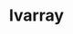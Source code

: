 ---
title: "lvarray"
layout: cache
categories: [package, develop]
meta: {"versions": ["0.2.2"], "compilers": ["gcc@=7.5.0"], "oss": ["ubuntu18.04"], "platforms": ["linux"], "targets": ["x86_64", "x86_64_v3"], "stacks": ["radiuss", "root"], "num_specs": 27, "num_specs_by_stack": {"radiuss": 27, "root": 27}}
spec_details: [{"hash": "2elxr72a7ckvqedqetfzt3vh3gqkmsnp", "compiler": "gcc@=7.5.0", "versions": ["0.2.2"], "os": "ubuntu18.04", "platform": "linux", "target": "x86_64", "variants": ["+addr2line", "~benchmarks", "build_system=cmake", "build_type=RelWithDebInfo", "~caliper", "~chai", "~cuda", "~docs", "~examples", "~ipo", "~pylvarray", "+shared", "~tests", "~umpire"], "stacks": ["radiuss", "root"], "size": "-", "tarball": "https://binaries.spack.io/develop/build_cache/linux-ubuntu18.04-x86_64/gcc-7.5.0/lvarray-0.2.2/linux-ubuntu18.04-x86_64-gcc-7.5.0-lvarray-0.2.2-2elxr72a7ckvqedqetfzt3vh3gqkmsnp.spack"}, {"hash": "cyeejoyhgcme3rceh6dluwle6urnfojb", "compiler": "gcc@=7.5.0", "versions": ["0.2.2"], "os": "ubuntu18.04", "platform": "linux", "target": "x86_64", "variants": ["+addr2line", "~benchmarks", "build_system=cmake", "build_type=RelWithDebInfo", "~caliper", "~chai", "~cuda", "~docs", "~examples", "~ipo", "~pylvarray", "+shared", "~tests", "~umpire"], "stacks": ["radiuss", "root"], "size": "-", "tarball": "https://binaries.spack.io/develop/build_cache/linux-ubuntu18.04-x86_64/gcc-7.5.0/lvarray-0.2.2/linux-ubuntu18.04-x86_64-gcc-7.5.0-lvarray-0.2.2-cyeejoyhgcme3rceh6dluwle6urnfojb.spack"}, {"hash": "k3aizw56wkwgod6papwj4hl5cwttvd7w", "compiler": "gcc@=7.5.0", "versions": ["0.2.2"], "os": "ubuntu18.04", "platform": "linux", "target": "x86_64", "variants": ["+addr2line", "~benchmarks", "build_type=RelWithDebInfo", "~caliper", "~chai", "~cuda", "~docs", "~examples", "~ipo", "~pylvarray", "+shared", "~tests", "~umpire"], "stacks": ["radiuss", "root"], "size": "-", "tarball": "https://binaries.spack.io/develop/build_cache/linux-ubuntu18.04-x86_64/gcc-7.5.0/lvarray-0.2.2/linux-ubuntu18.04-x86_64-gcc-7.5.0-lvarray-0.2.2-k3aizw56wkwgod6papwj4hl5cwttvd7w.spack"}, {"hash": "hhorc7o5daf6ihom3vvnla25pz4kj4o7", "compiler": "gcc@=7.5.0", "versions": ["0.2.2"], "os": "ubuntu18.04", "platform": "linux", "target": "x86_64", "variants": ["+addr2line", "~benchmarks", "build_type=RelWithDebInfo", "~caliper", "~chai", "~cuda", "~docs", "~examples", "~ipo", "~pylvarray", "+shared", "~tests", "~umpire"], "stacks": ["radiuss", "root"], "size": "-", "tarball": "https://binaries.spack.io/develop/build_cache/linux-ubuntu18.04-x86_64/gcc-7.5.0/lvarray-0.2.2/linux-ubuntu18.04-x86_64-gcc-7.5.0-lvarray-0.2.2-hhorc7o5daf6ihom3vvnla25pz4kj4o7.spack"}, {"hash": "y6tfllaxrrslz6wyk2yefkvhujfs344w", "compiler": "gcc@=7.5.0", "versions": ["0.2.2"], "os": "ubuntu18.04", "platform": "linux", "target": "x86_64", "variants": ["+addr2line", "~benchmarks", "build_type=RelWithDebInfo", "~caliper", "~chai", "~cuda", "~docs", "~examples", "~ipo", "~pylvarray", "+shared", "~tests", "~umpire"], "stacks": ["radiuss", "root"], "size": "-", "tarball": "https://binaries.spack.io/develop/build_cache/linux-ubuntu18.04-x86_64/gcc-7.5.0/lvarray-0.2.2/linux-ubuntu18.04-x86_64-gcc-7.5.0-lvarray-0.2.2-y6tfllaxrrslz6wyk2yefkvhujfs344w.spack"}, {"hash": "dpnu2taiqumuhoqwyliftto72yzyv5dd", "compiler": "gcc@=7.5.0", "versions": ["0.2.2"], "os": "ubuntu18.04", "platform": "linux", "target": "x86_64", "variants": ["+addr2line", "~benchmarks", "build_type=RelWithDebInfo", "~caliper", "~chai", "~cuda", "~docs", "~examples", "~ipo", "~pylvarray", "+shared", "~tests", "~umpire"], "stacks": ["radiuss", "root"], "size": "-", "tarball": "https://binaries.spack.io/develop/build_cache/linux-ubuntu18.04-x86_64/gcc-7.5.0/lvarray-0.2.2/linux-ubuntu18.04-x86_64-gcc-7.5.0-lvarray-0.2.2-dpnu2taiqumuhoqwyliftto72yzyv5dd.spack"}, {"hash": "rpv7psqauayhbcrto72krctqnrf7drwm", "compiler": "gcc@=7.5.0", "versions": ["0.2.2"], "os": "ubuntu18.04", "platform": "linux", "target": "x86_64", "variants": ["+addr2line", "~benchmarks", "build_type=RelWithDebInfo", "~caliper", "~chai", "~cuda", "~docs", "~examples", "~ipo", "~pylvarray", "+shared", "~tests", "~umpire"], "stacks": ["radiuss", "root"], "size": "-", "tarball": "https://binaries.spack.io/develop/build_cache/linux-ubuntu18.04-x86_64/gcc-7.5.0/lvarray-0.2.2/linux-ubuntu18.04-x86_64-gcc-7.5.0-lvarray-0.2.2-rpv7psqauayhbcrto72krctqnrf7drwm.spack"}, {"hash": "biyfx6c7kc74hiu4tuls6h7vnkgvtens", "compiler": "gcc@=7.5.0", "versions": ["0.2.2"], "os": "ubuntu18.04", "platform": "linux", "target": "x86_64", "variants": ["+addr2line", "~benchmarks", "build_system=cmake", "build_type=RelWithDebInfo", "~caliper", "~chai", "~cuda", "~docs", "~examples", "~ipo", "~pylvarray", "+shared", "~tests", "~umpire"], "stacks": ["radiuss", "root"], "size": "-", "tarball": "https://binaries.spack.io/develop/build_cache/linux-ubuntu18.04-x86_64/gcc-7.5.0/lvarray-0.2.2/linux-ubuntu18.04-x86_64-gcc-7.5.0-lvarray-0.2.2-biyfx6c7kc74hiu4tuls6h7vnkgvtens.spack"}, {"hash": "ex7uidvekbu3yaalocti5ejq5gu56wye", "compiler": "gcc@=7.5.0", "versions": ["0.2.2"], "os": "ubuntu18.04", "platform": "linux", "target": "x86_64", "variants": ["+addr2line", "~benchmarks", "build_type=RelWithDebInfo", "~caliper", "~chai", "~cuda", "~docs", "~examples", "~ipo", "~pylvarray", "+shared", "~tests", "~umpire"], "stacks": ["radiuss", "root"], "size": "-", "tarball": "https://binaries.spack.io/develop/build_cache/linux-ubuntu18.04-x86_64/gcc-7.5.0/lvarray-0.2.2/linux-ubuntu18.04-x86_64-gcc-7.5.0-lvarray-0.2.2-ex7uidvekbu3yaalocti5ejq5gu56wye.spack"}, {"hash": "tzzfklvirdbgsrwgi7vfm7obtxvfcewq", "compiler": "gcc@=7.5.0", "versions": ["0.2.2"], "os": "ubuntu18.04", "platform": "linux", "target": "x86_64", "variants": ["+addr2line", "~benchmarks", "build_type=RelWithDebInfo", "~caliper", "~chai", "~cuda", "~docs", "~examples", "~ipo", "~pylvarray", "+shared", "~tests", "~umpire"], "stacks": ["radiuss", "root"], "size": "-", "tarball": "https://binaries.spack.io/develop/build_cache/linux-ubuntu18.04-x86_64/gcc-7.5.0/lvarray-0.2.2/linux-ubuntu18.04-x86_64-gcc-7.5.0-lvarray-0.2.2-tzzfklvirdbgsrwgi7vfm7obtxvfcewq.spack"}, {"hash": "5ods27vwkwvyrzokiwip5xysaj3pepry", "compiler": "gcc@=7.5.0", "versions": ["0.2.2"], "os": "ubuntu18.04", "platform": "linux", "target": "x86_64", "variants": ["+addr2line", "~benchmarks", "build_type=RelWithDebInfo", "~caliper", "~chai", "~cuda", "~docs", "~examples", "~ipo", "~pylvarray", "+shared", "~tests", "~umpire"], "stacks": ["radiuss", "root"], "size": "-", "tarball": "https://binaries.spack.io/develop/build_cache/linux-ubuntu18.04-x86_64/gcc-7.5.0/lvarray-0.2.2/linux-ubuntu18.04-x86_64-gcc-7.5.0-lvarray-0.2.2-5ods27vwkwvyrzokiwip5xysaj3pepry.spack"}, {"hash": "jgu5smviy66onb3ryvgbkt732vvzsda6", "compiler": "gcc@=7.5.0", "versions": ["0.2.2"], "os": "ubuntu18.04", "platform": "linux", "target": "x86_64", "variants": ["+addr2line", "~benchmarks", "build_type=RelWithDebInfo", "~caliper", "~chai", "~cuda", "~docs", "~examples", "~ipo", "~pylvarray", "+shared", "~tests", "~umpire"], "stacks": ["radiuss", "root"], "size": "-", "tarball": "https://binaries.spack.io/develop/build_cache/linux-ubuntu18.04-x86_64/gcc-7.5.0/lvarray-0.2.2/linux-ubuntu18.04-x86_64-gcc-7.5.0-lvarray-0.2.2-jgu5smviy66onb3ryvgbkt732vvzsda6.spack"}, {"hash": "i2c5vqi4uakwundkkxz36kxhfj7xyeyz", "compiler": "gcc@=7.5.0", "versions": ["0.2.2"], "os": "ubuntu18.04", "platform": "linux", "target": "x86_64", "variants": ["+addr2line", "~benchmarks", "build_system=cmake", "build_type=RelWithDebInfo", "~caliper", "~chai", "~cuda", "~docs", "~examples", "generator=make", "~ipo", "~pylvarray", "+shared", "~tests", "~umpire"], "stacks": ["radiuss", "root"], "size": "-", "tarball": "https://binaries.spack.io/develop/build_cache/linux-ubuntu18.04-x86_64/gcc-7.5.0/lvarray-0.2.2/linux-ubuntu18.04-x86_64-gcc-7.5.0-lvarray-0.2.2-i2c5vqi4uakwundkkxz36kxhfj7xyeyz.spack"}, {"hash": "q3n2fagutsrai4h343wmwr7vuh33rm3x", "compiler": "gcc@=7.5.0", "versions": ["0.2.2"], "os": "ubuntu18.04", "platform": "linux", "target": "x86_64", "variants": ["+addr2line", "~benchmarks", "build_type=RelWithDebInfo", "~caliper", "~chai", "~cuda", "~docs", "~examples", "~ipo", "~pylvarray", "+shared", "~tests", "~umpire"], "stacks": ["radiuss", "root"], "size": "-", "tarball": "https://binaries.spack.io/develop/build_cache/linux-ubuntu18.04-x86_64/gcc-7.5.0/lvarray-0.2.2/linux-ubuntu18.04-x86_64-gcc-7.5.0-lvarray-0.2.2-q3n2fagutsrai4h343wmwr7vuh33rm3x.spack"}, {"hash": "hjpgarbcgtfgt5dm7byielv43eo2iitt", "compiler": "gcc@=7.5.0", "versions": ["0.2.2"], "os": "ubuntu18.04", "platform": "linux", "target": "x86_64", "variants": ["+addr2line", "~benchmarks", "build_type=RelWithDebInfo", "~caliper", "~chai", "~cuda", "~docs", "~examples", "~ipo", "~pylvarray", "+shared", "~tests", "~umpire"], "stacks": ["radiuss", "root"], "size": "-", "tarball": "https://binaries.spack.io/develop/build_cache/linux-ubuntu18.04-x86_64/gcc-7.5.0/lvarray-0.2.2/linux-ubuntu18.04-x86_64-gcc-7.5.0-lvarray-0.2.2-hjpgarbcgtfgt5dm7byielv43eo2iitt.spack"}, {"hash": "lxnf6zbtv4jde7dlexljowc2sp6ootbl", "compiler": "gcc@=7.5.0", "versions": ["0.2.2"], "os": "ubuntu18.04", "platform": "linux", "target": "x86_64", "variants": ["+addr2line", "~benchmarks", "build_type=RelWithDebInfo", "~caliper", "~chai", "~cuda", "~docs", "~examples", "~ipo", "~pylvarray", "+shared", "~tests", "~umpire"], "stacks": ["radiuss", "root"], "size": "-", "tarball": "https://binaries.spack.io/develop/build_cache/linux-ubuntu18.04-x86_64/gcc-7.5.0/lvarray-0.2.2/linux-ubuntu18.04-x86_64-gcc-7.5.0-lvarray-0.2.2-lxnf6zbtv4jde7dlexljowc2sp6ootbl.spack"}, {"hash": "ufq2d3lneaq63dguqudqobmq5whlamnd", "compiler": "gcc@=7.5.0", "versions": ["0.2.2"], "os": "ubuntu18.04", "platform": "linux", "target": "x86_64", "variants": ["+addr2line", "~benchmarks", "build_type=RelWithDebInfo", "~caliper", "~chai", "~cuda", "~docs", "~examples", "~ipo", "~pylvarray", "+shared", "~tests", "~umpire"], "stacks": ["radiuss", "root"], "size": "-", "tarball": "https://binaries.spack.io/develop/build_cache/linux-ubuntu18.04-x86_64/gcc-7.5.0/lvarray-0.2.2/linux-ubuntu18.04-x86_64-gcc-7.5.0-lvarray-0.2.2-ufq2d3lneaq63dguqudqobmq5whlamnd.spack"}, {"hash": "iyo6ctjelp6gzewa2dlslcczth2ianw7", "compiler": "gcc@=7.5.0", "versions": ["0.2.2"], "os": "ubuntu18.04", "platform": "linux", "target": "x86_64", "variants": ["+addr2line", "~benchmarks", "build_type=RelWithDebInfo", "~caliper", "~chai", "~cuda", "~docs", "~examples", "~ipo", "~pylvarray", "+shared", "~tests", "~umpire"], "stacks": ["radiuss", "root"], "size": "-", "tarball": "https://binaries.spack.io/develop/build_cache/linux-ubuntu18.04-x86_64/gcc-7.5.0/lvarray-0.2.2/linux-ubuntu18.04-x86_64-gcc-7.5.0-lvarray-0.2.2-iyo6ctjelp6gzewa2dlslcczth2ianw7.spack"}, {"hash": "i4wszqasfttpgauwlmatyx65i5xvaarr", "compiler": "gcc@=7.5.0", "versions": ["0.2.2"], "os": "ubuntu18.04", "platform": "linux", "target": "x86_64", "variants": ["+addr2line", "~benchmarks", "build_type=RelWithDebInfo", "~caliper", "~chai", "~cuda", "~docs", "~examples", "~ipo", "~pylvarray", "+shared", "~tests", "~umpire"], "stacks": ["radiuss", "root"], "size": "-", "tarball": "https://binaries.spack.io/develop/build_cache/linux-ubuntu18.04-x86_64/gcc-7.5.0/lvarray-0.2.2/linux-ubuntu18.04-x86_64-gcc-7.5.0-lvarray-0.2.2-i4wszqasfttpgauwlmatyx65i5xvaarr.spack"}, {"hash": "so2nal3fz3prugwoe4v7fmg73ik4bnkr", "compiler": "gcc@=7.5.0", "versions": ["0.2.2"], "os": "ubuntu18.04", "platform": "linux", "target": "x86_64", "variants": ["+addr2line", "~benchmarks", "build_type=RelWithDebInfo", "~caliper", "~chai", "~cuda", "~docs", "~examples", "~ipo", "~pylvarray", "+shared", "~tests", "~umpire"], "stacks": ["radiuss", "root"], "size": "-", "tarball": "https://binaries.spack.io/develop/build_cache/linux-ubuntu18.04-x86_64/gcc-7.5.0/lvarray-0.2.2/linux-ubuntu18.04-x86_64-gcc-7.5.0-lvarray-0.2.2-so2nal3fz3prugwoe4v7fmg73ik4bnkr.spack"}, {"hash": "zs3zixgdt2vc3r5pfdj5qrnpsbghs2xc", "compiler": "gcc@=7.5.0", "versions": ["0.2.2"], "os": "ubuntu18.04", "platform": "linux", "target": "x86_64", "variants": ["+addr2line", "~benchmarks", "build_system=cmake", "build_type=RelWithDebInfo", "~caliper", "~chai", "~cuda", "~docs", "~examples", "~ipo", "~pylvarray", "+shared", "~tests", "~umpire"], "stacks": ["radiuss", "root"], "size": "-", "tarball": "https://binaries.spack.io/develop/build_cache/linux-ubuntu18.04-x86_64/gcc-7.5.0/lvarray-0.2.2/linux-ubuntu18.04-x86_64-gcc-7.5.0-lvarray-0.2.2-zs3zixgdt2vc3r5pfdj5qrnpsbghs2xc.spack"}, {"hash": "mrqmuglqmcvy33o3uwarfms6rqdq2e7m", "compiler": "gcc@=7.5.0", "versions": ["0.2.2"], "os": "ubuntu18.04", "platform": "linux", "target": "x86_64", "variants": ["+addr2line", "~benchmarks", "build_type=RelWithDebInfo", "~caliper", "~chai", "~cuda", "~docs", "~examples", "~ipo", "~pylvarray", "+shared", "~tests", "~umpire"], "stacks": ["radiuss", "root"], "size": "-", "tarball": "https://binaries.spack.io/develop/build_cache/linux-ubuntu18.04-x86_64/gcc-7.5.0/lvarray-0.2.2/linux-ubuntu18.04-x86_64-gcc-7.5.0-lvarray-0.2.2-mrqmuglqmcvy33o3uwarfms6rqdq2e7m.spack"}, {"hash": "nhsz43eyt6il2pnxgmnghxbz35zdgsy7", "compiler": "gcc@=7.5.0", "versions": ["0.2.2"], "os": "ubuntu18.04", "platform": "linux", "target": "x86_64_v3", "variants": ["+addr2line", "~benchmarks", "build_system=cmake", "build_type=RelWithDebInfo", "~caliper", "~chai", "~cuda", "~docs", "~examples", "generator=make", "~ipo", "~pylvarray", "+shared", "~tests", "~umpire"], "stacks": ["radiuss", "root"], "size": "-", "tarball": "https://binaries.spack.io/develop/build_cache/linux-ubuntu18.04-x86_64_v3/gcc-7.5.0/lvarray-0.2.2/linux-ubuntu18.04-x86_64_v3-gcc-7.5.0-lvarray-0.2.2-nhsz43eyt6il2pnxgmnghxbz35zdgsy7.spack"}, {"hash": "jdo7iis2ynnafwemc7bzpyu7nwxs5vll", "compiler": "gcc@=7.5.0", "versions": ["0.2.2"], "os": "ubuntu18.04", "platform": "linux", "target": "x86_64_v3", "variants": ["+addr2line", "~benchmarks", "build_system=cmake", "build_type=RelWithDebInfo", "~caliper", "~chai", "~cuda", "~docs", "~examples", "generator=make", "~ipo", "~pylvarray", "+shared", "~tests", "~umpire"], "stacks": ["radiuss", "root"], "size": "-", "tarball": "https://binaries.spack.io/develop/build_cache/linux-ubuntu18.04-x86_64_v3/gcc-7.5.0/lvarray-0.2.2/linux-ubuntu18.04-x86_64_v3-gcc-7.5.0-lvarray-0.2.2-jdo7iis2ynnafwemc7bzpyu7nwxs5vll.spack"}, {"hash": "conmnfcbtn7rgpvgkks6czvvl3iiy2wi", "compiler": "gcc@=7.5.0", "versions": ["0.2.2"], "os": "ubuntu18.04", "platform": "linux", "target": "x86_64_v3", "variants": ["+addr2line", "~benchmarks", "build_system=cmake", "build_type=RelWithDebInfo", "~caliper", "~chai", "~cuda", "~docs", "~examples", "generator=make", "~ipo", "~pylvarray", "+shared", "~tests", "~umpire"], "stacks": ["radiuss", "root"], "size": "-", "tarball": "https://binaries.spack.io/develop/build_cache/linux-ubuntu18.04-x86_64_v3/gcc-7.5.0/lvarray-0.2.2/linux-ubuntu18.04-x86_64_v3-gcc-7.5.0-lvarray-0.2.2-conmnfcbtn7rgpvgkks6czvvl3iiy2wi.spack"}, {"hash": "tm7ghux5r4tvx36yrm7do4vjbqgyidf6", "compiler": "gcc@=7.5.0", "versions": ["0.2.2"], "os": "ubuntu18.04", "platform": "linux", "target": "x86_64_v3", "variants": ["+addr2line", "~benchmarks", "build_system=cmake", "build_type=RelWithDebInfo", "~caliper", "~chai", "~cuda", "~docs", "~examples", "generator=make", "~ipo", "~pylvarray", "+shared", "~tests", "~umpire"], "stacks": ["radiuss", "root"], "size": "-", "tarball": "https://binaries.spack.io/develop/build_cache/linux-ubuntu18.04-x86_64_v3/gcc-7.5.0/lvarray-0.2.2/linux-ubuntu18.04-x86_64_v3-gcc-7.5.0-lvarray-0.2.2-tm7ghux5r4tvx36yrm7do4vjbqgyidf6.spack"}, {"hash": "alps4ljczop7zibptskv3qh5frojkuhv", "compiler": "gcc@=7.5.0", "versions": ["0.2.2"], "os": "ubuntu18.04", "platform": "linux", "target": "x86_64_v3", "variants": ["+addr2line", "~benchmarks", "build_system=cmake", "build_type=Release", "~caliper", "~chai", "~cuda", "~docs", "~examples", "generator=make", "~ipo", "~pylvarray", "+shared", "~tests", "~umpire"], "stacks": ["radiuss", "root"], "size": "-", "tarball": "https://binaries.spack.io/develop/build_cache/linux-ubuntu18.04-x86_64_v3/gcc-7.5.0/lvarray-0.2.2/linux-ubuntu18.04-x86_64_v3-gcc-7.5.0-lvarray-0.2.2-alps4ljczop7zibptskv3qh5frojkuhv.spack"}]
---